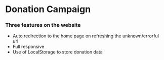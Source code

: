 # Donation Campaign

### Three features on the website
- Auto redirection to the home page on refreshing the unknown/errorful url
- Full responsive
- Use of LocalStorage to store donation data
